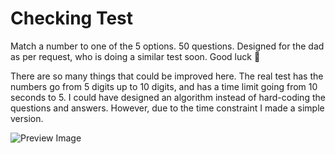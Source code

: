 # Checking Test

Match a number to one of the 5 options. 50 questions. Designed for the dad as per request, who is doing a similar test soon. Good luck :pray:

There are so many things that could be improved here. The real test has the numbers go from 5 digits up to 10 digits, and has a time limit going from 10 seconds to 5. I could have designed an algorithm instead of hard-coding the questions and answers. However, due to the time constraint I made a simple version.

![Preview Image](http://i.imgur.com/Ke67FNO.png?1)
